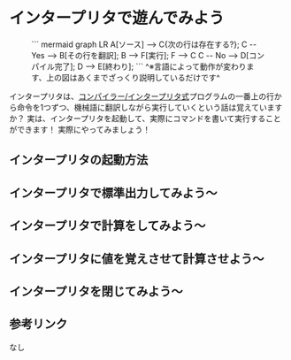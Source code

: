 # インタープリタで遊んでみよう

<figure markdown>
``` mermaid
graph LR
  A[ソース] --> C{次の行は存在する?};
  C -- Yes --> B[その行を翻訳];
  B --> F[実行];
  F --> C
  C -- No --> D[コンパイル完了];
  D --> E[終わり];
```
^※言語によって動作が変わります、上の図はあくまでざっくり説明しているだけです^
</figure>

インタープリタは、[コンパイラー/インタープリタ式](/VTA-Python-Book/chapter-1/1.0-python-world/#_4)プログラムの一番上の行から命令を1つずつ、機械語に翻訳しながら実行していくという話は覚えていますか？
実は、インタープリタを起動して、実際にコマンドを書いて実行することができます！
実際にやってみましょう！

## インタープリタの起動方法


## インタープリタで標準出力してみよう～


## インタープリタで計算をしてみよう～


## インタープリタに値を覚えさせて計算させよう～


## インタープリタを閉じてみよう～


## 参考リンク
なし
